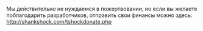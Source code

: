 Мы действительно не нуждаемся в пожертвовании, но если вы желаете поблагодарить разработчиков, отправить свои финансы можно здесь: http://shankshock.com/tshockdonate.php